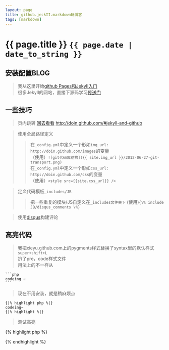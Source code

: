 ```yaml
---
layout: page
title: github.jeckII.markdown玩博客
tags: [markdown]
---
```

# {{ page.title }}  `{{ page.date | date_to_string }}`  

## 安装配置BLOG
> 我从这里开始[github Pages和JekyII入门](http://www.ruanyifeng.com/blog/2012/08/blogging_with_jekyll.html)  
> 很多JekyII的网站，直接下源码学习[传送门](https://github.com/mojombo/jekyll/wiki/Sites)

## 一些技巧
> 页内跳转
	<!-- 为了方便页内快速跳转，可建立空内容的锚点。比如 -->
	<span id="jekyll-and-github"></span>
	<!-- 使用　-->
	[回去看看](#jekyll-and-github)
	http://doin.github.com/#jekyll-and-github

> 使用全局路径定义    
>> 在`_config.yml`中定义一个形如`img_url: http://doin.github.com/images`的变量  
>>（使用）`![git代码库结构]({{ site.img_url }}/2012-06-27-git-transport.png)`  
>> 在`_config.yml`中定义一个形如`css_url: http://doin.github.com/css`的变量  
>>（使用）`<style src={{site.css_url}} />`  

> 定义代码模板`_includes/JB`
>> 把一些重复的模块/JS自定义在`_includes文件夹下`
>> (使用)`{\% include JB/disqus_comments \%}`

> 使用[disqus](http://www.disqus.com/)构建评论

## 高亮代码
> 我把xieyu.github.com上的pygments样式替换了syntax里的默认样式`super+shift+L`  
> 扒了pre，code样式文件  
> 用法上的不一样从  

	```php
	codeing	~
	```

> 现在不用安装，就是稍麻烦点

	{|% highlight php %|}
	codeing~
	{|% highlight %|}

> 测试高亮

{% highlight php %}
<?php
//asdadasdasd
echo "hello";
?>
{% endhighlight %}  